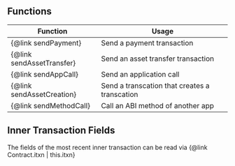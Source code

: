 ## Functions
| Function                  | Usage                                         |
| ------------------------- | --------------------------------------------- |
| {@link sendPayment}       | Send a payment transaction                    |
| {@link sendAssetTransfer} | Send an asset transfer transaction            |
| {@link sendAppCall}       | Send an application call                      |
| {@link sendAssetCreation} | Send a transcation that creates a transcation |
| {@link sendMethodCall}    | Call an ABI method of another app             |


## Inner Transaction Fields

The fields of the most recent inner transaction can be read via {@link Contract.itxn | this.itxn}